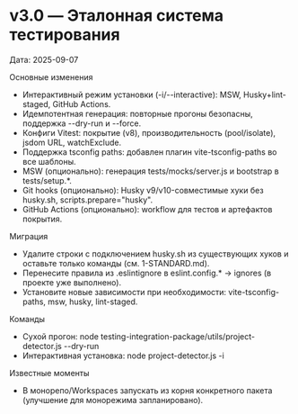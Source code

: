 # v3.0 — Эталонная система тестирования

Дата: 2025-09-07

Основные изменения

- Интерактивный режим установки (-i/--interactive): MSW, Husky+lint-staged, GitHub Actions.
- Идемпотентная генерация: повторные прогоны безопасны, поддержка --dry-run и --force.
- Конфиги Vitest: покрытие (v8), производительность (pool/isolate), jsdom URL, watchExclude.
- Поддержка tsconfig paths: добавлен плагин vite-tsconfig-paths во все шаблоны.
- MSW (опционально): генерация tests/mocks/server.js и bootstrap в tests/setup.*.
- Git hooks (опционально): Husky v9/v10-совместимые хуки без husky.sh, scripts.prepare="husky".
- GitHub Actions (опционально): workflow для тестов и артефактов покрытия.

Миграция

- Удалите строки с подключением husky.sh из существующих хуков и оставьте только команды (см. 1-STANDARD.md).
- Перенесите правила из .eslintignore в eslint.config.* -> ignores (в проекте уже выполнено).
- Установите новые зависимости при необходимости: vite-tsconfig-paths, msw, husky, lint-staged.

Команды

- Сухой прогон: node testing-integration-package/utils/project-detector.js --dry-run
- Интерактивная установка: node project-detector.js -i

Известные моменты

- В монорепо/Workspaces запускать из корня конкретного пакета (улучшение для монорежима запланировано).
